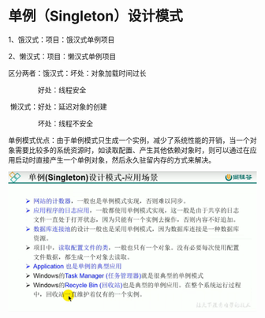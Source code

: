 # 单例（Singleton）设计模式
1、饿汉式：项目：饿汉式单例项目

2、懒汉式：项目：懒汉式单例项目

区分两者：饿汉式：坏处：对象加载时间过长

    			   好处：线程安全

​		   懒汉式：好处：延迟对象的创建

    			   坏处：线程不安全

单例模式优点：由于单例模式只生成一个实例，减少了系统性能的开销，当一个对象需要比较多的系统资源时，如读取配置、产生其他依赖对象时，则可以通过在应用启动时直接产生一个单例对象，然后永久驻留内存的方式来解决。

![image-20220719102652534](%E5%8D%95%E4%BE%8B%EF%BC%88Singleton%EF%BC%89%E8%AE%BE%E8%AE%A1%E6%A8%A1%E5%BC%8F.assets/image-20220719102652534.png)

